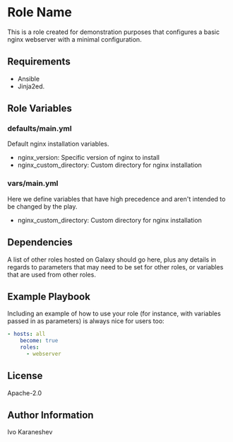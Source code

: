 Role Name
=========

This is a role created for demonstration purposes that configures a basic nginx webserver with a minimal configuration.
 
Requirements
------------
 
* Ansible
* Jinja2ed.

Role Variables
--------------

### defaults/main.yml
Default nginx installation variables.
 
* nginx_version: Specific version of nginx to install
* nginx_custom_directory: Custom directory for nginx installation
 
### vars/main.yml
Here we define variables that have high precedence and aren't intended to be changed by the play.
 
* nginx_custom_directory: Custom directory for nginx installation

Dependencies
------------

A list of other roles hosted on Galaxy should go here, plus any details in regards to parameters that may need to be set for other roles, or variables that are used from other roles.

Example Playbook
----------------

Including an example of how to use your role (for instance, with variables passed in as parameters) is always nice for users too:

```yaml
- hosts: all
    become: true
    roles:
      - webserver
```

License
-------

Apache-2.0

Author Information
------------------

Ivo Karaneshev
